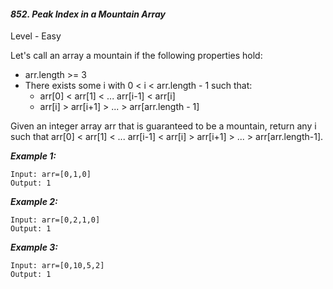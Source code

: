 #### ***852. Peak Index in a Mountain Array***

Level - Easy

Let's call an array a mountain if the following properties hold:

- arr.length >= 3
- There exists some i with 0 < i < arr.length - 1 such that: 
    - arr[0] < arr[1] < ... arr[i-1] < arr[i]
    - arr[i] > arr[i+1] > ... > arr[arr.length - 1]

Given an integer array arr that is guaranteed to be a mountain, return
any i such that arr[0] < arr[1] < ... arr[i-1] < arr[i] > arr[i+1] > ... > arr[arr.length-1].

***Example 1:***
```
Input: arr=[0,1,0]
Output: 1
```

***Example 2:***
```
Input: arr=[0,2,1,0]
Output: 1
```

***Example 3:***
```
Input: arr=[0,10,5,2]
Output: 1
```
